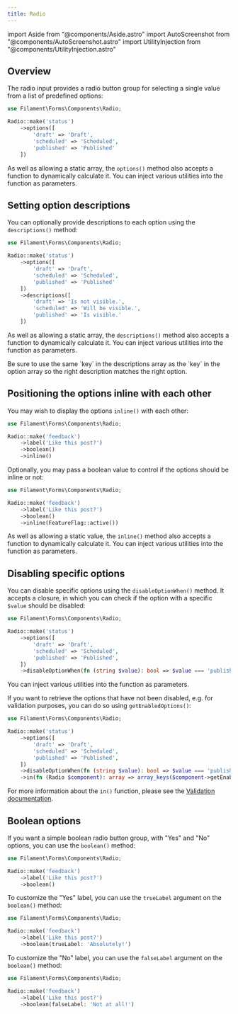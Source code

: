 ```yaml
---
title: Radio
---
```

import Aside from "@components/Aside.astro"
import AutoScreenshot from "@components/AutoScreenshot.astro"
import UtilityInjection from "@components/UtilityInjection.astro"

## Overview

The radio input provides a radio button group for selecting a single value from a list of predefined options:

```php
use Filament\Forms\Components\Radio;

Radio::make('status')
    ->options([
        'draft' => 'Draft',
        'scheduled' => 'Scheduled',
        'published' => 'Published'
    ])
```

<UtilityInjection set="formFields" version="4.x">As well as allowing a static array, the `options()` method also accepts a function to dynamically calculate it. You can inject various utilities into the function as parameters.</UtilityInjection>

<AutoScreenshot name="forms/fields/radio/simple" alt="Radio" version="4.x" />

## Setting option descriptions

You can optionally provide descriptions to each option using the `descriptions()` method:

```php
use Filament\Forms\Components\Radio;

Radio::make('status')
    ->options([
        'draft' => 'Draft',
        'scheduled' => 'Scheduled',
        'published' => 'Published'
    ])
    ->descriptions([
        'draft' => 'Is not visible.',
        'scheduled' => 'Will be visible.',
        'published' => 'Is visible.'
    ])
```

<UtilityInjection set="formFields" version="4.x">As well as allowing a static array, the `descriptions()` method also accepts a function to dynamically calculate it. You can inject various utilities into the function as parameters.</UtilityInjection>

<AutoScreenshot name="forms/fields/radio/option-descriptions" alt="Radio with option descriptions" version="4.x" />

<Aside variant="info">
    Be sure to use the same `key` in the descriptions array as the `key` in the option array so the right description matches the right option.
</Aside>

## Positioning the options inline with each other

You may wish to display the options `inline()` with each other:

```php
use Filament\Forms\Components\Radio;

Radio::make('feedback')
    ->label('Like this post?')
    ->boolean()
    ->inline()
```

<AutoScreenshot name="forms/fields/radio/inline" alt="Inline toggle buttons" version="4.x" />

Optionally, you may pass a boolean value to control if the options should be inline or not:

```php
use Filament\Forms\Components\Radio;

Radio::make('feedback')
    ->label('Like this post?')
    ->boolean()
    ->inline(FeatureFlag::active())
```

<UtilityInjection set="formFields" version="4.x">As well as allowing a static value, the `inline()` method also accepts a function to dynamically calculate it. You can inject various utilities into the function as parameters.</UtilityInjection>

## Disabling specific options

You can disable specific options using the `disableOptionWhen()` method. It accepts a closure, in which you can check if the option with a specific `$value` should be disabled:

```php
use Filament\Forms\Components\Radio;

Radio::make('status')
    ->options([
        'draft' => 'Draft',
        'scheduled' => 'Scheduled',
        'published' => 'Published',
    ])
    ->disableOptionWhen(fn (string $value): bool => $value === 'published')
```

<UtilityInjection set="formFields" version="4.x" extras="Option value;;mixed;;$value;;The value of the option to disable.||Option label;;string | Illuminate\Contracts\Support\Htmlable;;$label;;The label of the option to disable.">You can inject various utilities into the function as parameters.</UtilityInjection>

<AutoScreenshot name="forms/fields/radio/disabled-option" alt="Radio with disabled option" version="4.x" />

If you want to retrieve the options that have not been disabled, e.g. for validation purposes, you can do so using `getEnabledOptions()`:

```php
use Filament\Forms\Components\Radio;

Radio::make('status')
    ->options([
        'draft' => 'Draft',
        'scheduled' => 'Scheduled',
        'published' => 'Published',
    ])
    ->disableOptionWhen(fn (string $value): bool => $value === 'published')
    ->in(fn (Radio $component): array => array_keys($component->getEnabledOptions()))
```

For more information about the `in()` function, please see the [Validation documentation](validation#in).

## Boolean options

If you want a simple boolean radio button group, with "Yes" and "No" options, you can use the `boolean()` method:

```php
use Filament\Forms\Components\Radio;

Radio::make('feedback')
    ->label('Like this post?')
    ->boolean()
```

<AutoScreenshot name="forms/fields/radio/boolean" alt="Boolean radio" version="4.x" />

To customize the "Yes" label, you can use the `trueLabel` argument on the `boolean()` method:

```php
use Filament\Forms\Components\Radio;

Radio::make('feedback')
    ->label('Like this post?')
    ->boolean(trueLabel: 'Absolutely!')
```

To customize the "No" label, you can use the `falseLabel` argument on the `boolean()` method:

```php
use Filament\Forms\Components\Radio;

Radio::make('feedback')
    ->label('Like this post?')
    ->boolean(falseLabel: 'Not at all!')
```
